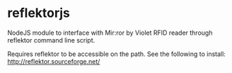 reflektorjs
===========

NodeJS module to interface with Mir:ror by Violet RFID reader through reflektor command line script.

Requires reflektor to be accessible on the path. See the following to install:
http://reflektor.sourceforge.net/
